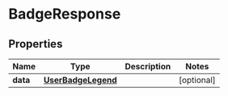 # BadgeResponse

## Properties
Name | Type | Description | Notes
------------ | ------------- | ------------- | -------------
**data** | [**UserBadgeLegend**](UserBadgeLegend.md) |  |  [optional]
